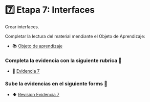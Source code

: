 # :seven: Etapa 7: Interfaces 

Crear interfaces.

Completar la lectura del material mendiante el Objeto de Aprendizaje:

- :books: [Objeto de aprendizaje](http://ded.uanl.mx/CDIS/JAVA/etapa7/story_html5.html)

### Completa la evidencia con la siguiente rubrica :school_satchel:

- :notebook: [Evidencia 7](https://mega.nz/file/mOom3DTQ#x_0OUDJqSIsx-ubYOtXYyDeMDk56BxdAXLpQh_Lwrqk
)

### Sube la evidencias en el siguiente forms :confetti_ball:

- :arrow_up: [Revision Evidencia 7](https://forms.office.com/Pages/ResponsePage.aspx?id=EZDKymp73kSGHwlaLKiDt-Bc110OKV1JhhMBmULhZ4tUMVJVMkZQQkgwVFpBWkY1OVBFWkc4V1BLOC4u)